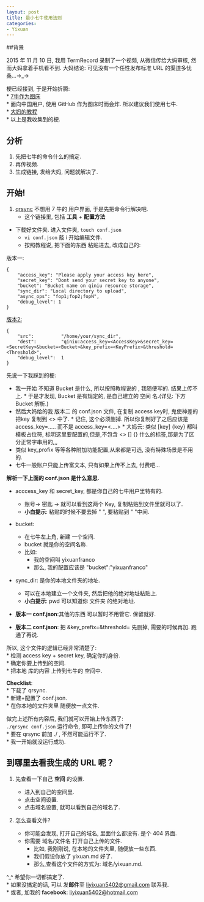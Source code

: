 ```yaml
---
layout: post
title: 最小七牛使用法则
categories:
- Yixuan
---
```



##背景

2015 年 11 月 10 日, 我用 TermRecord 录制了一个视频, 从微信传给大妈审核, 然而大妈拿着手机看不到.  大妈结论: 可见没有一个任性发布标准 URL 的渠道多忧桑...→_→

梗已经接到, 于是开始折腾:  
	* [7牛作为图床](https://github.com/OpenMindClub/2.OMOOC.py/issues/70)  
	* 面向中国用户, 使用 GitHub 作为图床时而会炸. 所以建议我们使用七牛.  
	* [大妈的教程](http://blog.zhgdg.org/2013-08/usage7niu/)  
	* 以上是我收集到的梗.  

## 分析
1. 先把七牛的命令什么的搞定.
2. 再传视频.
3. 生成链接, 发给大妈, 问题就解决了.

## 开始!

1.  [qrsync](http://docs.qiniu.com/tools/v6/qrsync.html)
不想用 7 牛的 用户界面, 于是先把命令行解决吧.  
	* 这个链接里, 包括 **工具** + **配置方法**

* 下载好文件夹. 进入文件夹, `touch conf.json`
	* `vi conf.json` 敲 i 开始编辑文件.
	* 按照教程说, 把下面的东西 粘贴进去, 改成自己的:

版本一:
```
{
    "access_key": "Please apply your access key here",
    "secret_key": "Dont send your secret key to anyone",
    "bucket": "Bucket name on qiniu resource storage",
    "sync_dir": "Local directory to upload",
    "async_ops": "fop1;fop2;fopN",
    "debug_level": 1
}
```

[版本2:](http://developer.qiniu.com/docs/v6/tools/qrsync.html)
```
{
    "src":          "/home/your/sync_dir",
    "dest":         "qiniu:access_key=<AccessKey>&secret_key=<SecretKey>&bucket=<Bucket>&key_prefix=<KeyPrefix>&threshold=<Threshold>",
    "debug_level":  1
}
```


先说一下我踩到的梗:

 * 我一开始 不知道 Bucket 是什么, 所以按照教程说的 , 我随便写的. 结果上传不上.
       * 于是才发现, Bucket 是有规定的, 是自己建立的 空间 名.(详见: 下方 Bucket 解析.)
 * 然后大妈给的我 版本二 的 conf.json 文件, 在复制 access key时, 鬼使神差的 把key 复制到 <> 中了.
       * 记住, 这个必须删掉. 所以你复制好了之后应该是 access_key=..... 而不是 access_key=<....>
       * 大妈云: 类似 <key> [key] {key} 都叫模板占位符, 标明这里要配置的,但是,不包含 <> [] {} 什么的标签,那是为了区分正常字串用的,,,   
 * 类似 key_profix 等等各种附加功能配置,从来都是可选, 没有特殊场景是不用的.
 * 七牛一般账户只能上传富文本, 只有如果上传不上去, 付费吧...

**解析一下上面的 conf.json 是什么意思.**

 * acccess_key 和 secret_key, 都是你自己的七牛用户里特有的.
	* 账号→ 密匙 → 就可以看到这两个 Key, 复制粘贴到文件里就可以了.
	* **小白提示**: 粘贴的时候不要去掉 " ", 要粘贴到 " "中间. 


 * bucket: 
	* 在七牛左上角, 新建 一个空间.
	* bucket 就是你的空间名称. 
	* 比如:
		* 我的空间叫 yixuanfranco
		* 那么, 我的配置应该是 "bucket":"yixuanfranco"

 * sync_dir: 是你的本地文件夹的地址. 
	* 可以在本地建立一个文件夹, 然后把他的绝对地址粘贴上.
	* **小白提示**: pwd 可以知道你 文件夹 的绝对地址.

* **版本一 conf.json**:其他的东西 可以暂时不用管它. 保留就好.
*  **版本二 conf.json**: 把 &key_prefix=<KeyPrefix>&threshold=<Threshold> 先删掉, 需要的时候再加. 跑通了再说.

所以, 这个文件的逻辑已经非常清楚了:  
	* 检测 access key + secret key, 确定你的身份.  
	* 确定你要上传到的空间.  
	* 把本地 库的内容 上传到七牛的 空间中.  


**Checklist**:  
	* 下载了 qrsync.  
	* 新建+配置了 conf.json.  
	* 在你本地的文件夹里 随便放一点文件.  

做完上述所有内容后, 我们就可以开始上传东西了:  
`./qrsync conf.json`
运行命令, 即可上传你的文件了!     
	* 要在 qrsync 前加 ./ , 不然可能运行不了.    
	* 我一开始就没运行成功.  

## 到哪里去看我生成的 URL 呢？
1. 先查看一下自己 **空间** 的设置.
	* 进入到自己的空间里.
	* 点击空间设置.
	* 点击域名设置, 就可以看到自己的域名了.

2. 怎么查看文件?
	* 你可能会发现, 打开自己的域名, 里面什么都没有. 是个 404 界面.
	* 你需要 域名/文件名 打开自己上传的文件.
		* 比如, 我刚刚说, 在本地的文件夹里, 随便放一些东西.
		* 我们假设你放了 yixuan.md 好了.
		* 那么,查看这个文件的方式为: 域名/yixuan.md.
		
^_^ 希望你一切都搞定了.   
	* 如果没搞定的话, 可以 发**邮件**至 liyixuan5402@gmail.com 联系我.   
	* 或者, 加我的 **facebook**: liyixuan5402@hotmail.com  


